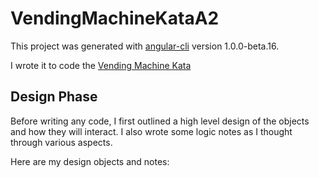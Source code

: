 # VendingMachineKataA2

This project was generated with [angular-cli](https://github.com/angular/angular-cli) version 1.0.0-beta.16.

I wrote it to code the [Vending Machine Kata](https://github.com/guyroyse/vending-machine-kata)

## Design Phase

Before writing any code, I first outlined a high level design of the objects and how they will interact.  I also wrote some logic notes as I thought through various aspects.

Here are my design objects and notes:


